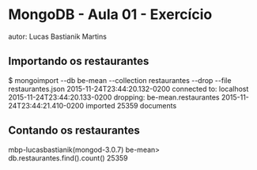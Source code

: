 # MongoDB - Aula 01 - Exercício
autor: Lucas Bastianik Martins

## Importando os restaurantes
$ mongoimport --db be-mean --collection restaurantes --drop --file restaurantes.json
2015-11-24T23:44:20.132-0200	connected to: localhost
2015-11-24T23:44:20.133-0200	dropping: be-mean.restaurantes
2015-11-24T23:44:21.410-0200	imported 25359 documents

## Contando os restaurantes
mbp-lucasbastianik(mongod-3.0.7) be-mean> db.restaurantes.find().count()
25359